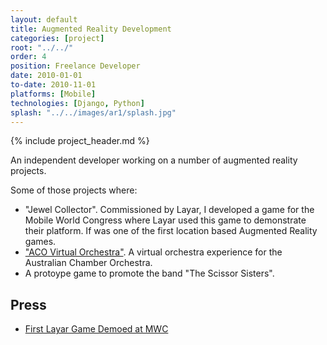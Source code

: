 ```yaml
---
layout: default
title: Augmented Reality Development
categories: [project]
root: "../../"
order: 4
position: Freelance Developer
date: 2010-01-01
to-date: 2010-11-01
platforms: [Mobile]
technologies: [Django, Python]
splash: "../../images/ar1/splash.jpg"
---
```


{% include project_header.md %}

An independent developer working on a number of augmented reality projects.

Some of those projects where:

  - "Jewel Collector". Commissioned by Layar, I developed a game for the Mobile World Congress where Layar used this game to demonstrate their platform. If was one of the first location based Augmented Reality games.
  - ["ACO Virtual Orchestra"](http://modprods.com/production/acovirtual/). A virtual orchestra experience for the Australian Chamber Orchestra.
  - A protoype game to promote the band "The Scissor Sisters".


## Press
  - [First Layar Game Demoed at MWC](https://www.layar.com/news/blog/2010/02/14/first-layar-game-demod-at-mwc/)




